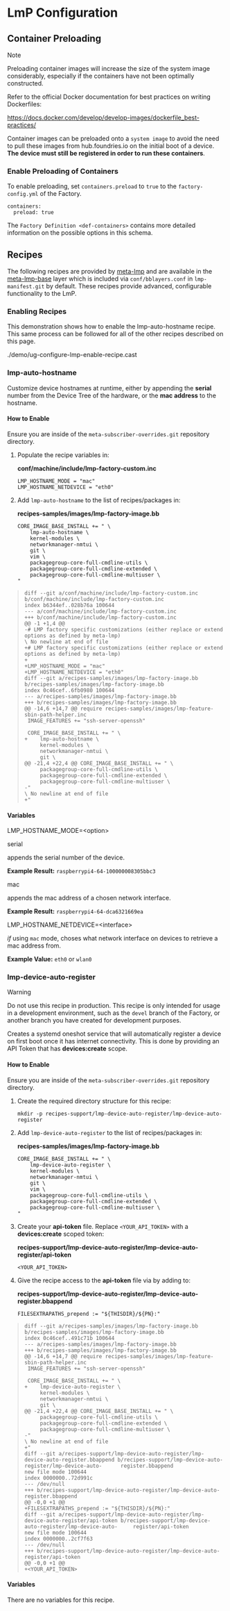 # LmP Configuration

## Container Preloading

Note

Preloading container images will increase the size of the system image
considerably, especially if the containers have not been optimally
constructed.

Refer to the official Docker documentation for best practices on writing
Dockerfiles:

<https://docs.docker.com/develop/develop-images/dockerfile_best-practices/>

Container images can be preloaded onto a `system image` to avoid the
need to pull these images from hub.foundries.io on the initial boot of a
device. **The device must still be registered in order to run these
containers**.

### Enable Preloading of Containers

To enable preloading, set `containers.preload` to `true` to the
`factory-config.yml` of the Factory.

    containers:
      preload: true

The `Factory Definition <def-containers>` contains more detailed
information on the possible options in this schema.

## Recipes

The following recipes are provided by
[meta-lmp](https://github.com/foundriesio/meta-lmp/tree/master) and are
available in the
[meta-lmp-base](https://github.com/foundriesio/meta-lmp/tree/master/meta-lmp-base)
layer which is included via `conf/bblayers.conf` in `lmp-manifest.git`
by default. These recipes provide advanced, configurable functionality
to the LmP.

### Enabling Recipes

This demonstration shows how to enable the lmp-auto-hostname recipe.
This same process can be followed for all of the other recipes described
on this page.

./demo/ug-configure-lmp-enable-recipe.cast

### lmp-auto-hostname

Customize device hostnames at runtime, either by appending the
**serial** number from the Device Tree of the hardware, or the **mac
address** to the hostname.

#### How to Enable

Ensure you are inside of the `meta-subscriber-overrides.git` repository
directory.

1.  Populate the recipe variables in:

    **conf/machine/include/lmp-factory-custom.inc**

        LMP_HOSTNAME_MODE = "mac"
        LMP_HOSTNAME_NETDEVICE = "eth0"

2.  Add `lmp-auto-hostname` to the list of recipes/packages in:

    **recipes-samples/images/lmp-factory-image.bb**

        CORE_IMAGE_BASE_INSTALL += " \
            lmp-auto-hostname \
            kernel-modules \
            networkmanager-nmtui \
            git \
            vim \
            packagegroup-core-full-cmdline-utils \
            packagegroup-core-full-cmdline-extended \
            packagegroup-core-full-cmdline-multiuser \
        "

>     diff --git a/conf/machine/include/lmp-factory-custom.inc b/conf/machine/include/lmp-factory-custom.inc
>     index b6344ef..028b76a 100644
>     --- a/conf/machine/include/lmp-factory-custom.inc
>     +++ b/conf/machine/include/lmp-factory-custom.inc
>     @@ -1 +1,4 @@
>     -# LMP factory specific customizations (either replace or extend options as defined by meta-lmp)
>     \ No newline at end of file
>     +# LMP factory specific customizations (either replace or extend options as defined by meta-lmp)
>     +
>     +LMP_HOSTNAME_MODE = "mac"
>     +LMP_HOSTNAME_NETDEVICE = "eth0"
>     diff --git a/recipes-samples/images/lmp-factory-image.bb b/recipes-samples/images/lmp-factory-image.bb
>     index 0c46cef..6fb0980 100644
>     --- a/recipes-samples/images/lmp-factory-image.bb
>     +++ b/recipes-samples/images/lmp-factory-image.bb
>     @@ -14,6 +14,7 @@ require recipes-samples/images/lmp-feature-sbin-path-helper.inc
>      IMAGE_FEATURES += "ssh-server-openssh"
>
>      CORE_IMAGE_BASE_INSTALL += " \
>     +    lmp-auto-hostname \
>          kernel-modules \
>          networkmanager-nmtui \
>          git \
>     @@ -21,4 +22,4 @@ CORE_IMAGE_BASE_INSTALL += " \
>          packagegroup-core-full-cmdline-utils \
>          packagegroup-core-full-cmdline-extended \
>          packagegroup-core-full-cmdline-multiuser \
>     -"
>     \ No newline at end of file
>     +"

#### Variables

LMP\_HOSTNAME\_MODE=&lt;option&gt;

serial

appends the serial number of the device.

**Example Result:** `raspberrypi4-64-100000008305bbc3`

mac

appends the mac address of a chosen network interface.

**Example Result:** `raspberrypi4-64-dca6321669ea`

LMP\_HOSTNAME\_NETDEVICE=&lt;interface&gt;

*if* using `mac` mode, choses what network interface on devices to
retrieve a mac address from.

**Example Value:** `eth0` or `wlan0`

### lmp-device-auto-register

Warning

Do not use this recipe in production. This recipe is only intended for
usage in a development environment, such as the `devel` branch of the
Factory, or another branch you have created for development purposes.

Creates a systemd oneshot service that will automatically register a
device on first boot once it has internet connectivity. This is done by
providing an API Token that has **devices:create** scope.

#### How to Enable

Ensure you are inside of the `meta-subscriber-overrides.git` repository
directory.

1.  Create the required directory structure for this recipe:

        mkdir -p recipes-support/lmp-device-auto-register/lmp-device-auto-register

2.  Add `lmp-device-auto-register` to the list of recipes/packages in:

    **recipes-samples/images/lmp-factory-image.bb**

        CORE_IMAGE_BASE_INSTALL += " \
            lmp-device-auto-register \
            kernel-modules \
            networkmanager-nmtui \
            git \
            vim \
            packagegroup-core-full-cmdline-utils \
            packagegroup-core-full-cmdline-extended \
            packagegroup-core-full-cmdline-multiuser \
        "

3.  Create your **api-token** file. Replace `<YOUR_API_TOKEN>` with a
    **devices:create** scoped token:

    **recipes-support/lmp-device-auto-register/lmp-device-auto-register/api-token**

        <YOUR_API_TOKEN>

4.  Give the recipe access to the **api-token** file via by adding to:

    **recipes-support/lmp-device-auto-register/lmp-device-auto-register.bbappend**

        FILESEXTRAPATHS_prepend := "${THISDIR}/${PN}:"

>     diff --git a/recipes-samples/images/lmp-factory-image.bb b/recipes-samples/images/lmp-factory-image.bb
>     index 0c46cef..491c71b 100644
>     --- a/recipes-samples/images/lmp-factory-image.bb
>     +++ b/recipes-samples/images/lmp-factory-image.bb
>     @@ -14,6 +14,7 @@ require recipes-samples/images/lmp-feature-sbin-path-helper.inc
>      IMAGE_FEATURES += "ssh-server-openssh"
>
>      CORE_IMAGE_BASE_INSTALL += " \
>     +    lmp-device-auto-register \
>          kernel-modules \
>          networkmanager-nmtui \
>          git \
>     @@ -21,4 +22,4 @@ CORE_IMAGE_BASE_INSTALL += " \
>          packagegroup-core-full-cmdline-utils \
>          packagegroup-core-full-cmdline-extended \
>          packagegroup-core-full-cmdline-multiuser \
>     -"
>     \ No newline at end of file
>     +"
>     diff --git a/recipes-support/lmp-device-auto-register/lmp-device-auto-register.bbappend b/recipes-support/lmp-device-auto-register/lmp-device-auto-      register.bbappend
>     new file mode 100644
>     index 0000000..72d991c
>     --- /dev/null
>     +++ b/recipes-support/lmp-device-auto-register/lmp-device-auto-register.bbappend
>     @@ -0,0 +1 @@
>     +FILESEXTRAPATHS_prepend := "${THISDIR}/${PN}:"
>     diff --git a/recipes-support/lmp-device-auto-register/lmp-device-auto-register/api-token b/recipes-support/lmp-device-auto-register/lmp-device-auto-     register/api-token
>     new file mode 100644
>     index 0000000..2cf7f63
>     --- /dev/null
>     +++ b/recipes-support/lmp-device-auto-register/lmp-device-auto-register/api-token
>     @@ -0,0 +1 @@
>     +<YOUR_API_TOKEN>

#### Variables

There are no variables for this recipe.
